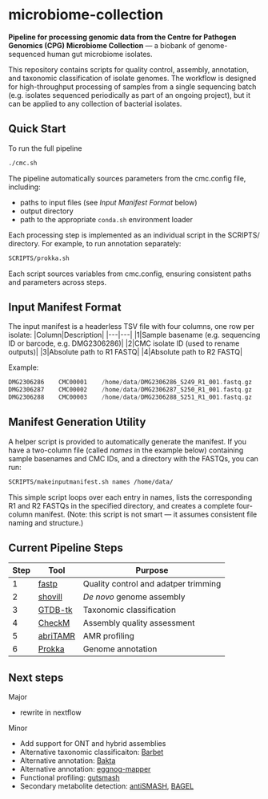 # microbiome-collection

**Pipeline for processing genomic data from the Centre for Pathogen Genomics (CPG) Microbiome Collection** — a biobank of genome-sequenced human gut microbiome isolates.  

This repository contains scripts for quality control, assembly, annotation, and taxonomic classification of isolate genomes. The workflow is designed for high-throughput processing of samples from a single sequencing batch (e.g. isolates sequenced periodically as part of an ongoing project), but it can be applied to any collection of bacterial isolates.

## Quick Start
To run the full pipeline
```bash
./cmc.sh
```

The pipeline automatically sources parameters from the cmc.config file, including:
- paths to input files (see _Input Manifest Format_ below)
- output directory
- path to the appropriate `conda.sh` environment loader

Each processing step is implemented as an individual script in the SCRIPTS/ directory. For example, to run annotation separately:

```bash
SCRIPTS/prokka.sh
```

Each script sources variables from cmc.config, ensuring consistent paths and parameters across steps.

## Input Manifest Format
The input manifest is a headerless TSV file with four columns, one row per isolate:
|Column|Description|
|---|---|
|1|Sample basename (e.g. sequencing ID or barcode, e.g. DMG2306286)|
|2|CMC isolate ID (used to rename outputs)|
|3|Absolute path to R1 FASTQ|
|4|Absolute path to R2 FASTQ|

Example:
```swift
DMG2306286    CMC00001    /home/data/DMG2306286_S249_R1_001.fastq.gz    /home/data/DMG2306286_S249_R2_001.fastq.gz
DMG2306287    CMC00002    /home/data/DMG2306287_S250_R1_001.fastq.gz    /home/data/DMG2306287_S250_R2_001.fastq.gz
DMG2306288    CMC00003    /home/data/DMG2306288_S251_R1_001.fastq.gz    /home/data/DMG2306288_S251_R2_001.fastq.gz
```

## Manifest Generation Utility
A helper script is provided to automatically generate the manifest.
If you have a two-column file (called _names_ in the example below) containing sample basenames and CMC IDs, and a directory with the FASTQs, you can run:
```bash
SCRIPTS/makeinputmanifest.sh names /home/data/
```
This simple script loops over each entry in names, lists the corresponding R1 and R2 FASTQs in the specified directory, and creates a complete four-column manifest.
(Note: this script is not smart — it assumes consistent file naming and structure.)

## Current Pipeline Steps
|Step|Tool|Purpose|
|---|---|---|
|1|[fastp](https://github.com/OpenGene/fastp)|Quality control and adatper trimming|
|2|[shovill](https://github.com/tseemann/shovill)|_De novo_ genome assembly|
|3|[GTDB-tk](https://github.com/Ecogenomics/GTDBTk)|Taxonomic classification|
|4|[CheckM](https://github.com/Ecogenomics/CheckM)|Assembly quality assessment|
|5|[abriTAMR](https://github.com/MDU-PHL/abritamr)|AMR profiling|
|6|[Prokka](https://github.com/tseemann/prokka)|Genome annotation|

## Next steps
Major
- rewrite in nextflow  

Minor
- Add support for ONT and hybrid assemblies
- Alternative taxonomic classificaiton: [Barbet](https://github.com/houndry/barbet)
- Alternative annotation: [Bakta](https://github.com/oschwengers/bakta)
- Alternative annotation: [eggnog-mapper](https://github.com/eggnogdb/eggnog-mapper)
- Functional profiling: [gutsmash](https://github.com/victoriapascal/gutsmash)
- Secondary metabolite detection: [antiSMASH](https://github.com/antismash/antismash), [BAGEL](https://github.com/annejong/BAGEL4)
